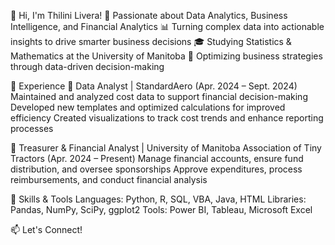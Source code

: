 👋 Hi, I'm Thilini Livera!
🎯 Passionate about Data Analytics, Business Intelligence, and Financial Analytics
📊 Turning complex data into actionable insights to drive smarter business decisions
🎓 Studying Statistics & Mathematics at the University of Manitoba
🚀 Optimizing business strategies through data-driven decision-making



🔹 Experience
💼 Data Analyst | StandardAero (Apr. 2024 – Sept. 2024)
Maintained and analyzed cost data to support financial decision-making
Developed new templates and optimized calculations for improved efficiency
Created visualizations to track cost trends and enhance reporting processes

📌 Treasurer & Financial Analyst | University of Manitoba Association of Tiny Tractors (Apr. 2024 – Present)
Manage financial accounts, ensure fund distribution, and oversee sponsorships
Approve expenditures, process reimbursements, and conduct financial analysis



🔧 Skills & Tools
Languages: Python, R, SQL, VBA, Java, HTML
Libraries: Pandas, NumPy, SciPy, ggplot2
Tools: Power BI, Tableau, Microsoft Excel



📫 Let's Connect!
